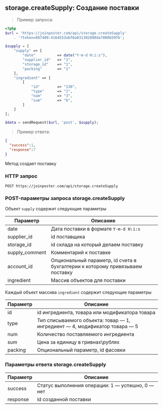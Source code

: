 ## storage.createSupply: Создание поставки

> Пример запроса:

```php
<?php
$url = 'https://joinposter.com/api/storage.createSupply'
    . '?token=687409:4164553abf6a031302898da7800b59fb';

$supply = [
    "supply" => [
        "date"          => date("Y-m-d H:i:s"),
        "supplier_id"   => "1",
        "storage_id"    => "1",
        "packing"       => "1"
    ],
    "ingredient" => [
        [
            "id"        => "138",
            "type"      => "1",
            "num"       => "3",
            "sum"       => "6",
        ]
    ]
];

$data = sendRequest($url, 'post', $supply);
```

> Пример ответа:

```json
{
  "success":1,
  "response":7
}
```

Метод создает поставку

### HTTP запрос

`POST https://joinposter.com/api/storage.createSupply`

### POST-параметры запроса storage.createSupply

Объект `supply` содержит следующие параметры 

Параметр | Описание
-------- | --------
date | Дата поставки в формате `Y-m-d H:i:s` 
supplier_id | id поставщика 
storage_id | id склада на который делаем поставку
supply_comment | Комментарий к поставке
account_id | Опциональный параметр, id счета в бухгалтерии к которому привязываем поставку 
ingredient | Массив объектов для поставки

Каждый объект массива `ingredient` содержит следующие параметры  

Параметр | Описание
-------- | --------
id | id ингредиента, товара или модификатора товара 
type | Тип списываемого объекта: товар — 1, ингредиент — 4, модификатор товара — 5
num | Количество поставляемого ингредиента 
sum | Цена за единицу в гривнах\рублях 
packing | Опциональный параметр, id фасовки 

### Параметры ответа storage.createSupply

Параметр | Описание
-------- | --------
success | Статус выполнения операции: 1 — успешно, 0 — нет
response | id созданной поставки
